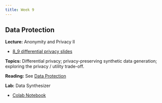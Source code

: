```yaml
---
title: Week 9
---
```


## Data Protection

**Lecture:** Anonymity and Privacy II
*   [8_9 differential privacy slides](../../../assets/8_9_Privacy.pdf)

**Topics:** Differential privacy; privacy-preserving synthetic data generation; exploring the privacy / utility trade-off.

**Reading:** See [Data Protection](../../../assets/data_protection_reader.pdf)    

**Lab:** Data Synthesizer

* [Colab Notebook](https://drive.google.com/file/d/1bPxTVm8TaVTxJbXogL6ysE9xUv7cbvcd/view?usp=sharing)
